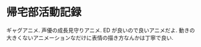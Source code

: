 # 帰宅部活動記録

ギャグアニメ.
声優の成長見守りアニメ.
ED が良いので良いアニメだよ.
動きの大きくないアニメーションなだけに表情の描き方なんかは丁寧で良い.

<div class=youtube src-id="BYPHor3OaSk"></div>
